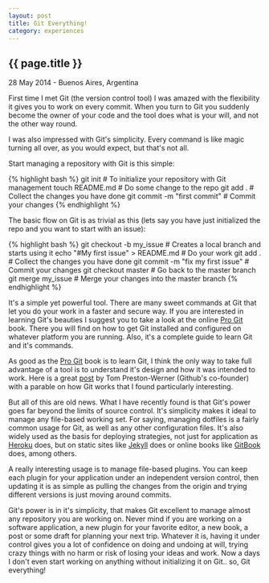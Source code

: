 ```yaml
---
layout: post
title: Git Everything!
category: experiences
---
```


{{ page.title }}
----------------

<p class="meta">28 May 2014 - Buenos Aires, Argentina</p>

First time I met Git (the version control tool) I was amazed with the flexibility it gives you to work on every commit. When you turn to Git you suddenly become the owner of your code and the tool does what is your will, and not the other way round.

I was also impressed with Git's simplicity. Every command is like magic turning all over, as you would expect, but that's not all.

Start managing a repository with Git is this simple:

{% highlight bash %}
git init # To initialize your repository with Git management
touch README.md # Do some change to the repo
git add . # Collect the changes you have done
git commit -m "first commit" # Commit your changes
{% endhighlight %}

The basic flow on Git is as trivial as this (lets say you have just initialized the repo and you want to start with an issue):

{% highlight bash %}
git checkout -b my_issue # Creates a local branch and starts using it
echo "#My first issue" > README.md # Do your work
git add . # Collect the changes you have done
git commit -m "fix my first issue" # Commit your changes
git checkout master # Go back to the master branch
git merge my_issue # Merge your changes into the master branch
{% endhighlight %}

It's a simple yet powerful tool. There are many sweet commands at Git that let you do your work in a faster and secure way. If you are interested in learning Git's beauties I suggest you to take a look at the online [Pro Git](http://www.git-scm.com/book) book. There you will find on how to get Git installed and configured on whatever platform you are running. Also, it's a complete guide to learn Git and it's commands.

As good as the [Pro Git](http://www.git-scm.com/book) book is to learn Git, I think the only way to take full advantage of a tool is to understand it's design and how it was intended to work. Here is a great [post](http://tom.preston-werner.com/2009/05/19/the-git-parable.html) by Tom Preston-Werner (Github's co-founder) with a parable on how Git works that I found particularly interesting.

But all of this are old news. What I have recently found is that Git's power goes far beyond the limits of source control. It's simplicity makes it ideal to manage any file-based working set. For saying, managing dotfiles is a fairly common usage for Git, as well as any other configuration files. It's also widely used as the basis for deploying strategies, not just for application as [Heroku](https://www.heroku.com/) does, but on static sites like [Jekyll](http://jekyllrb.com/) does or online books like [GitBook](https://www.gitbook.io/) does, among others.

A really interesting usage is to manage file-based plugins. You can keep each plugin for your application under an independent version control, then updating it is as simple as pulling the changes from the origin and trying different versions is just moving around commits.

Git's power is in it's simplicity, that makes Git excellent to manage almost any repository you are working on. Never mind if you are working on a software application, a new plugin for your favorite editor, a new book, a post or some draft for planning your next trip. Whatever it is, having it under control gives you a lot of confidence on doing and undoing at will, trying crazy things with no harm or risk of losing your ideas and work. Now a days I don't even start working on anything without initializing it on Git.. so, Git everything!